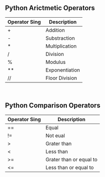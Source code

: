 ## Python Arictmetic Operators
| Operator Sing 	| Description    	|
|---------------	|----------------	|
| +             	| Addition       	|
| -             	| Substraction   	|
| *             	| Multiplication 	|
| /             	| Division       	|
| %             	| Modulus        	|
| **            	| Exponentiation 	|
| //            	| Floor Division 	|


<br/>

## Python Comparison Operators
| Operator Sing 	| Description             	|
|---------------	|-------------------------	|
| ==            	| Equal                   	|
| !=            	| Not eual                	|
| >             	| Grater than             	|
| <             	| Less than               	|
| >=            	| Grater than or equal to 	|
| <=            	| Less than or equal to   	|